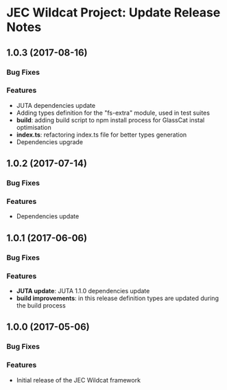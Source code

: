 # JEC Wildcat Project: Update Release Notes

<a name="jec-wildcat-1.0.3"></a>
## **1.0.3** (2017-08-16)

### Bug Fixes

### Features

- JUTA dependencies update
- Adding types definition for the "fs-extra" module, used in test suites
- **build**: adding build script to npm install process for GlassCat instal optimisation
- **index.ts**: refactoring index.ts file for better types generation
- Dependencies upgrade

<a name="jec-wildcat-1.0.2"></a>
## **1.0.2** (2017-07-14)

### Bug Fixes

### Features

- Dependencies update

<a name="jec-wildcat-1.0.1"></a>
## **1.0.1** (2017-06-06)

### Bug Fixes

### Features

- **JUTA update**: JUTA 1.1.0 dependencies update
- **build improvements**: in this release definition types are updated during the build process

<a name="jec-wildcat-1.0.0"></a>
## **1.0.0** (2017-05-06)

### Bug Fixes

### Features

- Initial release of the JEC Wildcat framework